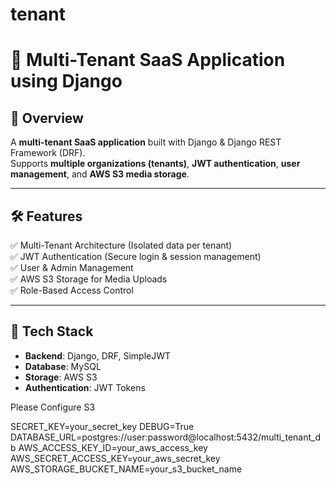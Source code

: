 # tenant
# 🏢 Multi-Tenant SaaS Application using Django

## 🚀 Overview
A **multi-tenant SaaS application** built with Django & Django REST Framework (DRF).  
Supports **multiple organizations (tenants)**, **JWT authentication**, **user management**, and **AWS S3 media storage**.

---

## 🛠 Features
✅ Multi-Tenant Architecture (Isolated data per tenant)  
✅ JWT Authentication (Secure login & session management)  
✅ User & Admin Management  
✅ AWS S3 Storage for Media Uploads  
✅ Role-Based Access Control  

---

## 📌 Tech Stack
- **Backend**: Django, DRF, SimpleJWT  
- **Database**: MySQL 
- **Storage**: AWS S3  
- **Authentication**: JWT Tokens  


Please Configure S3

SECRET_KEY=your_secret_key
DEBUG=True
DATABASE_URL=postgres://user:password@localhost:5432/multi_tenant_db
AWS_ACCESS_KEY_ID=your_aws_access_key
AWS_SECRET_ACCESS_KEY=your_aws_secret_key
AWS_STORAGE_BUCKET_NAME=your_s3_bucket_name
